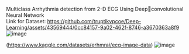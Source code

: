 Multiclass Arrhythmia detection from 2-D ECG Using Deepconvolutional Neural Network  
Link for Dataset:
https://github.com/truptikvpcoe/Deep-Learning/assets/43569444/0cc84157-9a02-462f-8746-a3670363a8f9
![image](https://github.com/truptikvpcoe/Deep-Learning/assets/43569444/2fdcaf31-973f-4e22-bd5d-1400ecd8273e)




(https://www.kaggle.com/datasets/erhmrai/ecg-image-data)
![image](https://github.com/truptikvpcoe/Deep-Learning/assets/43569444/ee011776-fb59-454e-9ff7-cd81a5ee5342)

